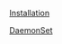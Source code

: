 [Installation](https://github.com/NileshChandekar/kubernetes_101/blob/master/data/install.md)
 
[DaemonSet](https://github.com/NileshChandekar/kubernetes_101/blob/master/data/daemonset.md) 
